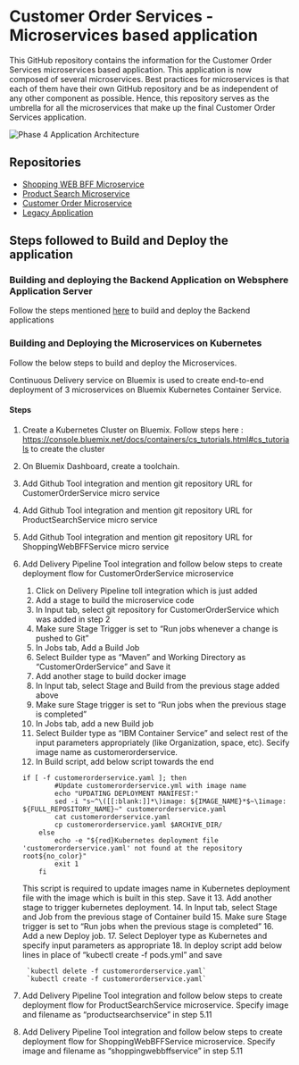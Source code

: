 # Customer Order Services - Microservices based application

This GitHub repository contains the information for the Customer Order Services microservices based application. This application is now composed of several microservices. Best practices for microservices is that each of them have their own GitHub repository and be as independent of any other component as possible. Hence, this repository serves as the umbrella for all the microservices that make up the final Customer Order Services application.

![Phase 4 Application Architecture](https://github.com/ibm-cloud-architecture/refarch-jee-monolith-to-microservices/blob/master/images/purplecompute-architecture.png?raw=true)

## Repositories

-   [Shopping WEB BFF Microservice](https://github.com/ibm-cloud-architecture/refarch-jee-micro-shopping-bff)
-   [Product Search Microservice](https://github.com/ibm-cloud-architecture/refarch-jee-micro-product-service)
-   [Customer Order Microservice](https://github.com/ibm-cloud-architecture/refarch-jee-micro-customer-service)
-   [Legacy Application](Legacy-Backend)


## Steps followed to Build and Deploy the application

### Building and deploying the Backend Application on Websphere Application Server

Follow the steps mentioned [here](Legacy-Backend/README.md) to build and deploy the Backend applications

### Building and Deploying the Microservices on Kubernetes

Follow the below steps to build and deploy the Microservices. 

Continuous Delivery service on Bluemix is used to create end-to-end deployment of 3 microservices on Bluemix Kubernetes Container Service.

#### Steps
	
1. Create a Kubernetes Cluster on Bluemix. Follow steps here : https://console.bluemix.net/docs/containers/cs_tutorials.html#cs_tutorials to create the cluster
2. On Bluemix Dashboard, create a toolchain.
3. Add Github Tool integration and mention git repository URL for CustomerOrderService micro service
4. Add Github Tool integration and mention git repository URL for ProductSearchService micro service
5. Add Github Tool integration and mention git repository URL for ShoppingWebBFFService micro service
6. Add Delivery Pipeline Tool integration and follow below steps to create deployment flow for CustomerOrderService microservice
    1. Click on Delivery Pipeline toll integration which is just added
    2. Add a stage to build the microservice code
    3. In Input tab, select git repository for CustomerOrderService which was added in step 2
    4. Make sure Stage Trigger is set to “Run jobs whenever a change is pushed to Git”
    5. In Jobs tab, Add a Build Job
    6. Select Builder type as “Maven” and Working Directory as “CustomerOrderService” and Save it
    7. Add another stage to build docker image
    8. In Input tab, select Stage and Build from the previous stage added above
    9. Make sure Stage trigger is set to “Run jobs when the previous stage is completed”    
    10. In Jobs tab, add a new Build job
    11. Select Builder type as “IBM Container Service” and select rest of the input parameters appropriately (like Organization, space, etc). Secify image name as customerorderservice.
    12. In Build script, add below script towards the end
	```	
    if [ -f customerorderservice.yaml ]; then
  			#Update customerorderservice.yml with image name
  			echo "UPDATING DEPLOYMENT MANIFEST:"
  			sed -i "s~^\([[:blank:]]*\)image: ${IMAGE_NAME}*$~\1image: ${FULL_REPOSITORY_NAME}~" customerorderservice.yaml
  			cat customerorderservice.yaml
  			cp customerorderservice.yaml $ARCHIVE_DIR/
		else
  			echo -e "${red}Kubernetes deployment file 'customerorderservice.yaml' not found at the repository root${no_color}"
  			exit 1
    	fi
	```
	This script is required to update images name in Kubernetes deployment file with the image which is built in this step. Save it
	13. Add another stage to trigger kubernetes deployment.
    14. In Input tab, select Stage and Job from the previous stage of Container build
    15. Make sure Stage trigger is set to “Run jobs when the previous stage is completed”
    16. Add a new Deploy job.
    17. Select Deployer type as Kubernetes and specify input parameters as appropriate
    18. In deploy script add below lines in place of “kubectl create -f pods.yml” and save

        `kubectl delete -f customerorderservice.yaml`
	    `kubectl create -f customerorderservice.yaml`

6. Add Delivery Pipeline Tool integration and follow below steps to create deployment flow for ProductSearchService microservice. Specify image and filename as “productsearchservice” in step 5.11
7. Add Delivery Pipeline Tool integration and follow below steps to create deployment flow for ShoppingWebBFFService microservice. Specify image and filename as “shoppingwebbffservice” in step 5.11
